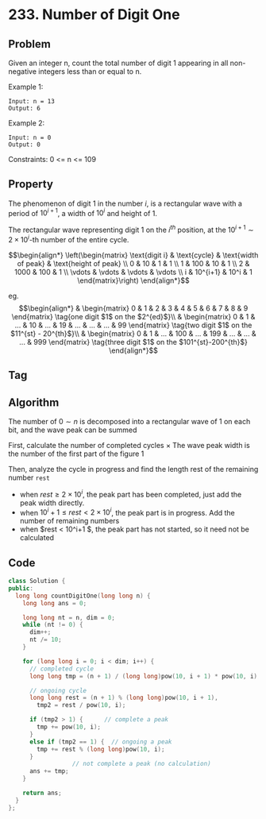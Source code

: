 # 233. Number of Digit One
## Problem
Given an integer n, count the total number of digit 1 appearing in all non-negative integers less than or equal to n.

Example 1:
```
Input: n = 13
Output: 6
```

Example 2:
```
Input: n = 0
Output: 0
```

Constraints: 0 <= n <= 109

## Property
The phenomenon of digit $1$ in the number $i$, is a rectangular wave with a period of $10^{i+1}$, a width of $10^i$ and height of $1$.

The rectangular wave representing digit $1$ on the $i^{th}$ position, at the $10^{i+1} \sim 2 \times 10^i$-th number of the entire cycle.

$$\begin{align*}
  \left(\begin{matrix}
    \text{digit i} & \text{cycle} & \text{width of peak} & \text{height of peak}  \\
    0 & 10 & 1 & 1  \\
    1 & 100 & 10 & 1  \\
    2 & 1000 & 100 & 1  \\
    \vdots & \vdots & \vdots & \vdots  \\
    i & 10^{i+1} & 10^i & 1
  \end{matrix}\right)
\end{align*}$$

eg.
$$\begin{align*}
  & \begin{matrix} 0 & 1 & 2 & 3 & 4 & 5 & 6 & 7 & 8 & 9 \end{matrix} \tag{one digit $1$ on the $2^{ed}$}\\
  & \begin{matrix} 0 & 1 & ... & 10 & ... & 19 & ... & ... & ... & 99 \end{matrix} \tag{two digit $1$ on the $11^{st} - 20^{th}$}\\
  & \begin{matrix} 0 & 1 & ... & 100 & ... & 199 & ... & ... & ... & 999 \end{matrix} \tag{three digit $1$ on the $101^{st}-200^{th}$}
\end{align*}$$

## Tag

## Algorithm
The number of $0 \sim n$ is decomposed into a rectangular wave of $1$ on each bit, and the wave peak can be summed

First, calculate the number of completed cycles $\times$ The wave peak width is the number of the first part of the figure $1$

Then, analyze the cycle in progress and find the length rest of the remaining number ```rest```
- when $rest \ge 2 \times 10^i$, the peak part has been completed, just add the peak width directly.
- when $10^i+1 \le rest < 2 \times 10^i$, the peak part is in progress. Add the number of remaining numbers
- when $rest < 10^i+1 $, the peak part has not started, so it need not be calculated

## Code

```cpp
class Solution {
public:
  long long countDigitOne(long long n) {
    long long ans = 0;

    long long nt = n, dim = 0;
    while (nt != 0) {
      dim++;
      nt /= 10;
    }

    for (long long i = 0; i < dim; i++) {
      // completed cycle
      long long tmp = (n + 1) / (long long)pow(10, i + 1) * pow(10, i);

      // ongoing cycle
      long long rest = (n + 1) % (long long)pow(10, i + 1),
        tmp2 = rest / pow(10, i);

      if (tmp2 > 1) {      // complete a peak
        tmp += pow(10, i);
      }
      else if (tmp2 == 1) {  // ongoing a peak
        tmp += rest % (long long)pow(10, i);
      }
                  // not complete a peak (no calculation)
      ans += tmp;
    }

    return ans;
  }
};
```